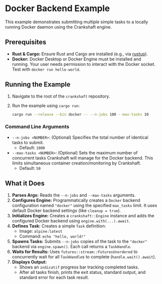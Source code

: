 # Docker Backend Example

This example demonstrates submitting multiple simple tasks to a locally running Docker daemon using the Crankshaft engine.

## Prerequisites

*   **Rust & Cargo:** Ensure Rust and Cargo are installed (e.g., via [rustup](https://rustup.rs/)).
*   **Docker:** Docker Desktop or Docker Engine must be installed and running. Your user needs permission to interact with the Docker socket. Test with `docker run hello-world`.

## Running the Example

1.  Navigate to the root of the `crankshaft` repository.
2.  Run the example using `cargo run`:

    ```bash
    cargo run --release --bin docker -- --n-jobs 100 --max-tasks 10
    ```

### Command Line Arguments

*   `--n-jobs <NUMBER>`: (Optional) Specifies the total number of identical tasks to submit.
    *   Default: `1000`
*   `--max-tasks <NUMBER>`: (Optional) Sets the maximum number of concurrent tasks Crankshaft will manage for the Docker backend. This limits simultaneous container creation/monitoring by Crankshaft.
    *   Default: `50`

## What it Does

1.  **Parses Args:** Reads the `--n-jobs` and `--max-tasks` arguments.
2.  **Configures Engine:** Programmatically creates a `Docker` backend configuration named `"docker"` using the specified `max_tasks` limit. It uses default Docker backend settings (like `cleanup = true`).
3.  **Initializes Engine:** Creates a `crankshaft::Engine` instance and adds the configured Docker backend using `engine.with(...).await`.
4.  **Defines Task:** Creates a simple `Task` definition:
    *   Image: `alpine:latest`
    *   Command: `echo "hello, world!"`
5.  **Spawns Tasks:** Submits `--n-jobs` copies of the task to the `"docker"` backend via `engine.spawn()`. Each call returns a `TaskHandle`.
6.  **Waits for Results:** Uses `futures::stream::FuturesUnordered` to concurrently wait for all `TaskHandle`s to complete (`handle.wait().await`).
7.  **Displays Output:**
    *   Shows an `indicatif` progress bar tracking completed tasks.
    *   After all tasks finish, prints the exit status, standard output, and standard error for each task result.
